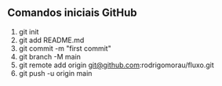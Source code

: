 ## Comandos iniciais GitHub


1.  git init
2.  git add README.md
3.  git commit -m "first commit"
4.  git branch -M main
5.  git remote add origin git@github.com:rodrigomorau/fluxo.git
6.  git push -u origin main